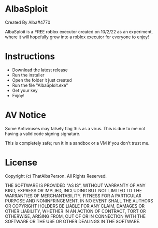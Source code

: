 # AlbaSploit
Created By Alba#4770

AlbaSploit is a FREE roblox executor created on 10/2/22 as an experiment, where it will hopefully grow into a roblox executor for everyone to enjoy!
# Instructions
- Download the latest release
- Run the installer
- Open the folder it just created
- Run the file "AlbaSploit.exe"
- Get your key
- Enjoy!
# AV Notice
Some Antiviruses may falsely flag this as a virus. This is due to me not having a valid code signing signature.

This is completely safe; run it in a sandbox or a VM if you don't trust me.

# License
Copyright (c) ThatAlbaPerson. All Rights Reserved.

THE SOFTWARE IS PROVIDED "AS IS", WITHOUT WARRANTY OF ANY KIND, EXPRESS OR IMPLIED, INCLUDING BUT NOT LIMITED TO THE WARRANTIES OF MERCHANTABILITY, FITNESS FOR A PARTICULAR PURPOSE AND NONINFRINGEMENT. IN NO EVENT SHALL THE AUTHORS OR COPYRIGHT HOLDERS BE LIABLE FOR ANY CLAIM, DAMAGES OR OTHER LIABILITY, WHETHER IN AN ACTION OF CONTRACT, TORT OR OTHERWISE, ARISING FROM, OUT OF OR IN CONNECTION WITH THE SOFTWARE OR THE USE OR OTHER DEALINGS IN THE SOFTWARE.

